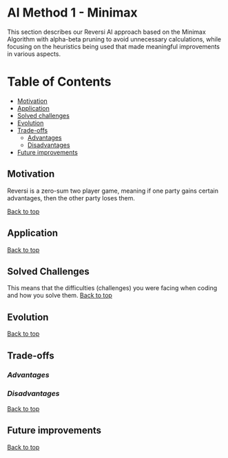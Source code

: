 # AI Method 1 - Minimax

This section describes our Reversi AI approach based on the Minimax Algorithm with alpha-beta pruning to avoid 
unnecessary calculations, while focusing on the heuristics being used that made meaningful improvements in various
aspects.


# Table of Contents
- [Motivation](#motivation)
- [Application](#application)
- [Solved challenges](#solved-challenges)
- [Evolution](#evolution)
- [Trade-offs](#trade-offs)
  * [Advantages](#advantages)
  * [Disadvantages](#disadvantages)
- [Future improvements](#future-improvements)

## Motivation  
Reversi is a zero-sum two player game, meaning if one party gains certain advantages, then the other party
loses them. 

[Back to top](#table-of-contents)

## Application  


[Back to top](#table-of-contents)

## Solved Challenges
This means that the difficulties (challenges) you were facing when coding and how you solve them.
[Back to top](#table-of-contents)


## Evolution

[Back to top](#table-of-contents)

## Trade-offs  
### *Advantages*  


### *Disadvantages*

[Back to top](#table-of-contents)

## Future improvements  

[Back to top](#table-of-contents)
